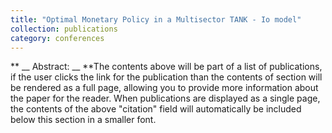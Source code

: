 ```yaml
---
title: "Optimal Monetary Policy in a Multisector TANK - Io model"
collection: publications
category: conferences
---
```


** __ Abstract: __ **The contents above will be part of a list of publications, if the user clicks the link for the publication than the contents of section will be rendered as a full page, allowing you to provide more information about the paper for the reader. When publications are displayed as a single page, the contents of the above "citation" field will automatically be included below this section in a smaller font.
